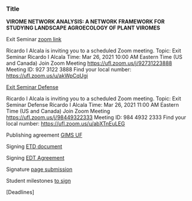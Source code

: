### Title
**VIROME NETWORK ANALYSIS: A NETWORK FRAMEWORK FOR STUDYING LANDSCAPE AGROECOLOGY OF PLANT VIROMES**

Exit Seminar [zoom link](https://ufl.zoom.us/j/92731223888)

Ricardo I Alcala is inviting you to a scheduled Zoom meeting.
Topic: Exit Seminar Ricardo I Alcala
Time: Mar 26, 2021 10:00 AM Eastern Time (US and Canada)
Join Zoom Meeting https://ufl.zoom.us/j/92731223888
Meeting ID: 927 3122 3888
Find your local number: https://ufl.zoom.us/u/akWpCqUgi

[Exit Seminar Defense](https://ufl.zoom.us/j/98449322333)

Ricardo I Alcala is inviting you to a scheduled Zoom meeting.
Topic: Exit Seminar Defense Ricardo I Alcala 
Time: Mar 26, 2021 11:00 AM Eastern Time (US and Canada)
Join Zoom Meeting https://ufl.zoom.us/j/98449322333
Meeting ID: 984 4932 2333
Find your local number: https://ufl.zoom.us/u/abXTnEuLEG




Publishing agreement [GIMS UF](https://gradschool.ufl.edu/gimsportal/gatorlink/portal.asp)


Signing [ETD document](https://www.etdadmin.com/cgi-bin/student/etd?siteId=259)

Signing [EDT Agreement](https://github.com/ricardoi/Exit-Seminar_ABR/blob/main/docs/ETD%20Signature%20Page-Ricardo%20Alcala.pdf) 

Signature [page submission](https://github.com/ricardoi/Exit-Seminar_ABR/tree/main/docs)

Student milestones [to sign](https://github.com/ricardoi/Exit-Seminar_ABR/blob/main/docs/Final%20Exam-Ricardo%20Alcala.pdf)

[Deadlines]
